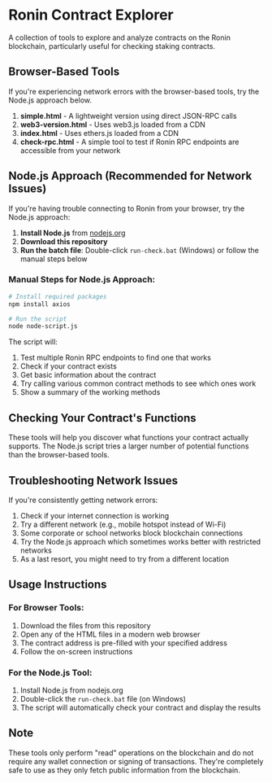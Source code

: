 # Ronin Contract Explorer

A collection of tools to explore and analyze contracts on the Ronin blockchain, particularly useful for checking staking contracts.

## Browser-Based Tools

If you're experiencing network errors with the browser-based tools, try the Node.js approach below.

1. **simple.html** - A lightweight version using direct JSON-RPC calls
2. **web3-version.html** - Uses web3.js loaded from a CDN
3. **index.html** - Uses ethers.js loaded from a CDN
4. **check-rpc.html** - A simple tool to test if Ronin RPC endpoints are accessible from your network

## Node.js Approach (Recommended for Network Issues)

If you're having trouble connecting to Ronin from your browser, try the Node.js approach:

1. **Install Node.js** from [nodejs.org](https://nodejs.org/)
2. **Download this repository**
3. **Run the batch file**: Double-click `run-check.bat` (Windows) or follow the manual steps below

### Manual Steps for Node.js Approach:

```bash
# Install required packages
npm install axios

# Run the script
node node-script.js
```

The script will:
1. Test multiple Ronin RPC endpoints to find one that works
2. Check if your contract exists
3. Get basic information about the contract
4. Try calling various common contract methods to see which ones work
5. Show a summary of the working methods

## Checking Your Contract's Functions

These tools will help you discover what functions your contract actually supports. The Node.js script tries a larger number of potential functions than the browser-based tools.

## Troubleshooting Network Issues

If you're consistently getting network errors:

1. Check if your internet connection is working
2. Try a different network (e.g., mobile hotspot instead of Wi-Fi)
3. Some corporate or school networks block blockchain connections
4. Try the Node.js approach which sometimes works better with restricted networks
5. As a last resort, you might need to try from a different location

## Usage Instructions

### For Browser Tools:
1. Download the files from this repository
2. Open any of the HTML files in a modern web browser
3. The contract address is pre-filled with your specified address
4. Follow the on-screen instructions

### For the Node.js Tool:
1. Install Node.js from nodejs.org
2. Double-click the `run-check.bat` file (on Windows)
3. The script will automatically check your contract and display the results

## Note

These tools only perform "read" operations on the blockchain and do not require any wallet connection or signing of transactions. They're completely safe to use as they only fetch public information from the blockchain.
